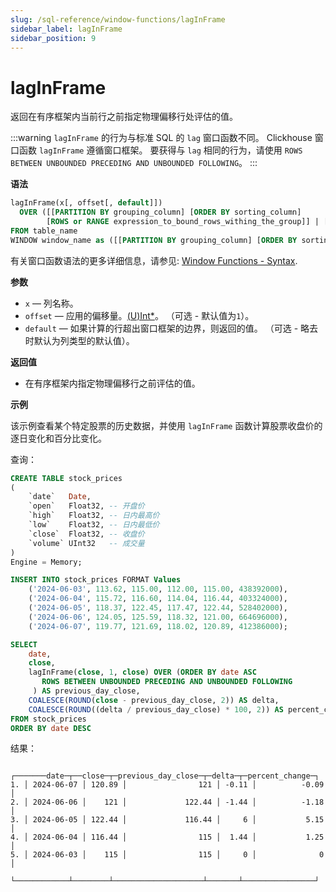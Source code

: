 ```yaml
---
slug: /sql-reference/window-functions/lagInFrame
sidebar_label: lagInFrame
sidebar_position: 9
---
```



# lagInFrame

返回在有序框架内当前行之前指定物理偏移行处评估的值。

:::warning
`lagInFrame` 的行为与标准 SQL 的 `lag` 窗口函数不同。
Clickhouse 窗口函数 `lagInFrame` 遵循窗口框架。
要获得与 `lag` 相同的行为，请使用 `ROWS BETWEEN UNBOUNDED PRECEDING AND UNBOUNDED FOLLOWING`。
:::

**语法**

```sql
lagInFrame(x[, offset[, default]])
  OVER ([[PARTITION BY grouping_column] [ORDER BY sorting_column]
        [ROWS or RANGE expression_to_bound_rows_withing_the_group]] | [window_name])
FROM table_name
WINDOW window_name as ([[PARTITION BY grouping_column] [ORDER BY sorting_column])
```

有关窗口函数语法的更多详细信息，请参见: [Window Functions - Syntax](./index.md/#syntax).

**参数**
- `x` — 列名称。
- `offset` — 应用的偏移量。[(U)Int*](../data-types/int-uint.md)。 （可选 - 默认值为`1`）。
- `default` — 如果计算的行超出窗口框架的边界，则返回的值。 （可选 - 略去时默认为列类型的默认值）。

**返回值**

- 在有序框架内指定物理偏移行之前评估的值。

**示例**

该示例查看某个特定股票的历史数据，并使用 `lagInFrame` 函数计算股票收盘价的逐日变化和百分比变化。

查询：

```sql
CREATE TABLE stock_prices
(
    `date`   Date,
    `open`   Float32, -- 开盘价
    `high`   Float32, -- 日内最高价
    `low`    Float32, -- 日内最低价
    `close`  Float32, -- 收盘价
    `volume` UInt32   -- 成交量
)
Engine = Memory;

INSERT INTO stock_prices FORMAT Values
    ('2024-06-03', 113.62, 115.00, 112.00, 115.00, 438392000),
    ('2024-06-04', 115.72, 116.60, 114.04, 116.44, 403324000),
    ('2024-06-05', 118.37, 122.45, 117.47, 122.44, 528402000),
    ('2024-06-06', 124.05, 125.59, 118.32, 121.00, 664696000),
    ('2024-06-07', 119.77, 121.69, 118.02, 120.89, 412386000);
```

```sql
SELECT
    date,
    close,
    lagInFrame(close, 1, close) OVER (ORDER BY date ASC
       ROWS BETWEEN UNBOUNDED PRECEDING AND UNBOUNDED FOLLOWING
     ) AS previous_day_close,
    COALESCE(ROUND(close - previous_day_close, 2)) AS delta,
    COALESCE(ROUND((delta / previous_day_close) * 100, 2)) AS percent_change
FROM stock_prices
ORDER BY date DESC
```

结果：

```response
   ┌───────date─┬──close─┬─previous_day_close─┬─delta─┬─percent_change─┐
1. │ 2024-06-07 │ 120.89 │                121 │ -0.11 │          -0.09 │
2. │ 2024-06-06 │    121 │             122.44 │ -1.44 │          -1.18 │
3. │ 2024-06-05 │ 122.44 │             116.44 │     6 │           5.15 │
4. │ 2024-06-04 │ 116.44 │                115 │  1.44 │           1.25 │
5. │ 2024-06-03 │    115 │                115 │     0 │              0 │
   └────────────┴────────┴────────────────────┴───────┴────────────────┘
```
